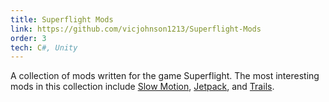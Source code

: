```yaml
---
title: Superflight Mods
link: https://github.com/vicjohnson1213/Superflight-Mods
order: 3
tech: C#, Unity
---
```


A collection of mods written for the game Superflight. The most interesting mods in this collection include [Slow Motion](https://github.com/vicjohnson1213/Superflight-Mods/tree/master/SlowMotion), [Jetpack](https://github.com/vicjohnson1213/Superflight-Mods/tree/master/Jetpack), and [Trails](https://github.com/vicjohnson1213/Superflight-Mods/tree/master/Trails).
